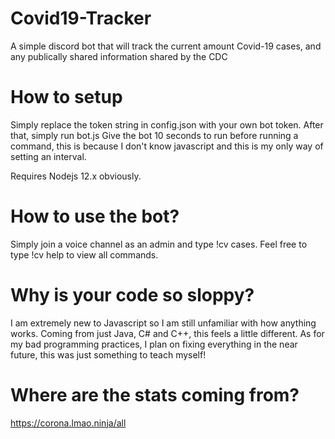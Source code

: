 # Covid19-Tracker
A simple discord bot that will track the current amount Covid-19 cases, and any publically shared information shared by the CDC

# How to setup
Simply replace the token string in config.json with your own bot token. After that, simply run bot.js
Give the bot 10 seconds to run before running a command, this is because I don't know javascript and this is my only way of setting an interval.

Requires Nodejs 12.x obviously.

# How to use the bot?
Simply join a voice channel as an admin and type !cv cases.
Feel free to type !cv help to view all commands.

# Why is your code so sloppy? 
I am extremely new to Javascript so I am still unfamiliar with how anything works. Coming from just Java, C# and C++, this feels a little different. As for my bad programming practices, I plan on fixing everything in the near future, this was just something to teach myself!

# Where are the stats coming from?
https://corona.lmao.ninja/all
